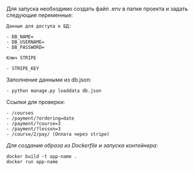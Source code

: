 Для запуска необходимо создать файл .env в папке проекта и задать следующие переменные:

```
Данные для доступа к БД:

- DB_NAME=
- DB_USERNAME=
- DB_PASSWORD=

Ключ STRIPE

- STRIPE_KEY
```
Заполнение данными из db.json:
```
- python manage.py loaddata db.json 
```

Ссылки для проверки:
```
- /courses
- /payment/?ordering=date
- /payment/?course=3
- /payment/?lesson=3
- /course/2/pay/ (Оплата через stripe)
```
_Для создания образа из Dockerfile и запуска контейнера:_
```
docker build -t app-name .
docker run app-name
```